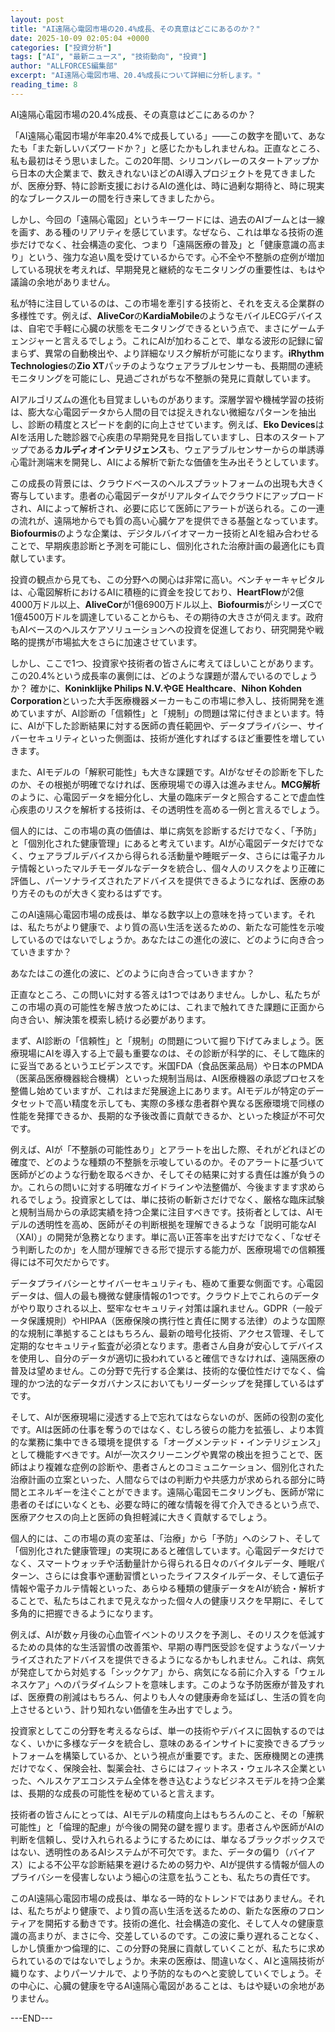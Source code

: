 ```yaml
---
layout: post
title: "AI遠隔心電図市場の20.4%成長、その真意はどこにあるのか？"
date: 2025-10-09 02:05:04 +0000
categories: ["投資分析"]
tags: ["AI", "最新ニュース", "技術動向", "投資"]
author: "ALLFORCES編集部"
excerpt: "AI遠隔心電図市場、20.4%成長について詳細に分析します。"
reading_time: 8
---
```


AI遠隔心電図市場の20.4%成長、その真意はどこにあるのか？

「AI遠隔心電図市場が年率20.4%で成長している」――この数字を聞いて、あなたも「また新しいバズワードか？」と感じたかもしれませんね。正直なところ、私も最初はそう思いました。この20年間、シリコンバレーのスタートアップから日本の大企業まで、数えきれないほどのAI導入プロジェクトを見てきましたが、医療分野、特に診断支援におけるAIの進化は、時に過剰な期待と、時に現実的なブレークスルーの間を行き来してきましたから。

しかし、今回の「遠隔心電図」というキーワードには、過去のAIブームとは一線を画す、ある種のリアリティを感じています。なぜなら、これは単なる技術の進歩だけでなく、社会構造の変化、つまり「遠隔医療の普及」と「健康意識の高まり」という、強力な追い風を受けているからです。心不全や不整脈の症例が増加している現状を考えれば、早期発見と継続的なモニタリングの重要性は、もはや議論の余地がありません。

私が特に注目しているのは、この市場を牽引する技術と、それを支える企業群の多様性です。例えば、**AliveCor**の**KardiaMobile**のようなモバイルECGデバイスは、自宅で手軽に心臓の状態をモニタリングできるという点で、まさにゲームチェンジャーと言えるでしょう。これにAIが加わることで、単なる波形の記録に留まらず、異常の自動検出や、より詳細なリスク解析が可能になります。**iRhythm Technologies**の**Zio XT**パッチのようなウェアラブルセンサーも、長期間の連続モニタリングを可能にし、見過ごされがちな不整脈の発見に貢献しています。

AIアルゴリズムの進化も目覚ましいものがあります。深層学習や機械学習の技術は、膨大な心電図データから人間の目では捉えきれない微細なパターンを抽出し、診断の精度とスピードを劇的に向上させています。例えば、**Eko Devices**はAIを活用した聴診器で心疾患の早期発見を目指していますし、日本のスタートアップである**カルディオインテリジェンス**も、ウェアラブルセンサーからの単誘導心電計測端末を開発し、AIによる解析で新たな価値を生み出そうとしています。

この成長の背景には、クラウドベースのヘルスプラットフォームの出現も大きく寄与しています。患者の心電図データがリアルタイムでクラウドにアップロードされ、AIによって解析され、必要に応じて医師にアラートが送られる。この一連の流れが、遠隔地からでも質の高い心臓ケアを提供できる基盤となっています。**Biofourmis**のような企業は、デジタルバイオマーカー技術とAIを組み合わせることで、早期疾患診断と予測を可能にし、個別化された治療計画の最適化にも貢献しています。

投資の観点から見ても、この分野への関心は非常に高い。ベンチャーキャピタルは、心電図解析におけるAIに積極的に資金を投じており、**HeartFlow**が2億4000万ドル以上、**AliveCor**が1億6900万ドル以上、**Biofourmis**がシリーズCで1億4500万ドルを調達していることからも、その期待の大きさが伺えます。政府もAIベースのヘルスケアソリューションへの投資を促進しており、研究開発や戦略的提携が市場拡大をさらに加速させています。

しかし、ここで1つ、投資家や技術者の皆さんに考えてほしいことがあります。この20.4%という成長率の裏側には、どのような課題が潜んでいるのでしょうか？ 確かに、**Koninklijke Philips N.V.**や**GE Healthcare**、**Nihon Kohden Corporation**といった大手医療機器メーカーもこの市場に参入し、技術開発を進めていますが、AI診断の「信頼性」と「規制」の問題は常に付きまといます。特に、AIが下した診断結果に対する医師の責任範囲や、データプライバシー、サイバーセキュリティといった側面は、技術が進化すればするほど重要性を増していきます。

また、AIモデルの「解釈可能性」も大きな課題です。AIがなぜその診断を下したのか、その根拠が明確でなければ、医療現場での導入は進みません。**MCG解析**のように、心電図データを細分化し、大量の臨床データと照合することで虚血性心疾患のリスクを解析する技術は、その透明性を高める一例と言えるでしょう。

個人的には、この市場の真の価値は、単に病気を診断するだけでなく、「予防」と「個別化された健康管理」にあると考えています。AIが心電図データだけでなく、ウェアラブルデバイスから得られる活動量や睡眠データ、さらには電子カルテ情報といったマルチモーダルなデータを統合し、個々人のリスクをより正確に評価し、パーソナライズされたアドバイスを提供できるようになれば、医療のあり方そのものが大きく変わるはずです。

このAI遠隔心電図市場の成長は、単なる数字以上の意味を持っています。それは、私たちがより健康で、より質の高い生活を送るための、新たな可能性を示唆しているのではないでしょうか。あなたはこの進化の波に、どのように向き合っていきますか？

あなたはこの進化の波に、どのように向き合っていきますか？

正直なところ、この問いに対する答えは1つではありません。しかし、私たちがこの市場の真の可能性を解き放つためには、これまで触れてきた課題に正面から向き合い、解決策を模索し続ける必要があります。

まず、AI診断の「信頼性」と「規制」の問題について掘り下げてみましょう。医療現場にAIを導入する上で最も重要なのは、その診断が科学的に、そして臨床的に妥当であるというエビデンスです。米国FDA（食品医薬品局）や日本のPMDA（医薬品医療機器総合機構）といった規制当局は、AI医療機器の承認プロセスを整備し始めていますが、これはまだ発展途上にあります。AIモデルが特定のデータセットで高い精度を示しても、実際の多様な患者群や異なる医療環境で同様の性能を発揮できるか、長期的な予後改善に貢献できるか、といった検証が不可欠です。

例えば、AIが「不整脈の可能性あり」とアラートを出した際、それがどれほどの確度で、どのような種類の不整脈を示唆しているのか。そのアラートに基づいて医師がどのような行動を取るべきか、そしてその結果に対する責任は誰が負うのか。これらの問いに対する明確なガイドラインや法整備が、今後ますます求められるでしょう。投資家としては、単に技術の斬新さだけでなく、厳格な臨床試験と規制当局からの承認実績を持つ企業に注目すべきです。技術者としては、AIモデルの透明性を高め、医師がその判断根拠を理解できるような「説明可能なAI（XAI）」の開発が急務となります。単に高い正答率を出すだけでなく、「なぜそう判断したのか」を人間が理解できる形で提示する能力が、医療現場での信頼獲得には不可欠だからです。

データプライバシーとサイバーセキュリティも、極めて重要な側面です。心電図データは、個人の最も機微な健康情報の1つです。クラウド上でこれらのデータがやり取りされる以上、堅牢なセキュリティ対策は譲れません。GDPR（一般データ保護規則）やHIPAA（医療保険の携行性と責任に関する法律）のような国際的な規制に準拠することはもちろん、最新の暗号化技術、アクセス管理、そして定期的なセキュリティ監査が必須となります。患者さん自身が安心してデバイスを使用し、自分のデータが適切に扱われていると確信できなければ、遠隔医療の普及は望めません。この分野で先行する企業は、技術的な優位性だけでなく、倫理的かつ法的なデータガバナンスにおいてもリーダーシップを発揮しているはずです。

そして、AIが医療現場に浸透する上で忘れてはならないのが、医師の役割の変化です。AIは医師の仕事を奪うのではなく、むしろ彼らの能力を拡張し、より本質的な業務に集中できる環境を提供する「オーグメンテッド・インテリジェンス」として機能すべきです。AIが一次スクリーニングや異常の検出を担うことで、医師はより複雑な症例の診断や、患者さんとのコミュニケーション、個別化された治療計画の立案といった、人間ならではの判断力や共感力が求められる部分に時間とエネルギーを注ぐことができます。遠隔心電図モニタリングも、医師が常に患者のそばにいなくとも、必要な時に的確な情報を得て介入できるという点で、医療アクセスの向上と医師の負担軽減に大きく貢献するでしょう。

個人的には、この市場の真の変革は、「治療」から「予防」へのシフト、そして「個別化された健康管理」の実現にあると確信しています。心電図データだけでなく、スマートウォッチや活動量計から得られる日々のバイタルデータ、睡眠パターン、さらには食事や運動習慣といったライフスタイルデータ、そして遺伝子情報や電子カルテ情報といった、あらゆる種類の健康データをAIが統合・解析することで、私たちはこれまで見えなかった個々人の健康リスクを早期に、そして多角的に把握できるようになります。

例えば、AIが数ヶ月後の心血管イベントのリスクを予測し、そのリスクを低減するための具体的な生活習慣の改善策や、早期の専門医受診を促すようなパーソナライズされたアドバイスを提供できるようになるかもしれません。これは、病気が発症してから対処する「シックケア」から、病気になる前に介入する「ウェルネスケア」へのパラダイムシフトを意味します。このような予防医療が普及すれば、医療費の削減はもちろん、何よりも人々の健康寿命を延ばし、生活の質を向上させるという、計り知れない価値を生み出すでしょう。

投資家としてこの分野を考えるならば、単一の技術やデバイスに固執するのではなく、いかに多様なデータを統合し、意味のあるインサイトに変換できるプラットフォームを構築しているか、という視点が重要です。また、医療機関との連携だけでなく、保険会社、製薬会社、さらにはフィットネス・ウェルネス企業といった、ヘルスケアエコシステム全体を巻き込むようなビジネスモデルを持つ企業は、長期的な成長の可能性を秘めていると言えます。

技術者の皆さんにとっては、AIモデルの精度向上はもちろんのこと、その「解釈可能性」と「倫理的配慮」が今後の開発の鍵を握ります。患者さんや医師がAIの判断を信頼し、受け入れられるようにするためには、単なるブラックボックスではない、透明性のあるAIシステムが不可欠です。また、データの偏り（バイアス）による不公平な診断結果を避けるための努力や、AIが提供する情報が個人のプライバシーを侵害しないよう細心の注意を払うことも、私たちの責任です。

このAI遠隔心電図市場の成長は、単なる一時的なトレンドではありません。それは、私たちがより健康で、より質の高い生活を送るための、新たな医療のフロンティアを開拓する動きです。技術の進化、社会構造の変化、そして人々の健康意識の高まりが、まさに今、交差しているのです。この波に乗り遅れることなく、しかし慎重かつ倫理的に、この分野の発展に貢献していくことが、私たちに求められているのではないでしょうか。未来の医療は、間違いなく、AIと遠隔技術が織りなす、よりパーソナルで、より予防的なものへと変貌していくでしょう。その中心に、心臓の健康を守るAI遠隔心電図があることは、もはや疑いの余地がありません。

---END---